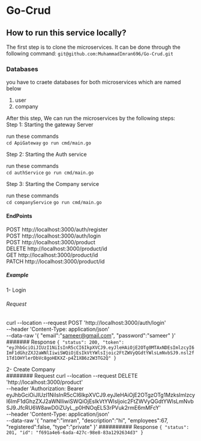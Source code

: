 # Go-Crud

## How to run this service locally?
The first step is to clone the microservices. It can be done through the following command:
`git@github.com:MuhammadImran696/Go-Crud.git`

### Databases
you have to craete databases for both microservices which are named below <br/>
1) user
2) company

After this step, We can run the microservices by the following steps: <br/>
Step 1: Starting the gateway Server <br/>

run these commands <br/>
`cd ApiGateway`
`go run cmd/main.go` <br/>

Step 2: Starting the Auth service <br/>

run these commands <br/>
`cd authService`
`go run cmd/main.go` <br/>

Step 3: Starting the Company service <br/>

run these commands <br/>
`cd companyService`
`go run cmd/main.go` <br/>

#### EndPoints
POST    http://localhost:3000/auth/register <br/>
POST    http://localhost:3000/auth/login <br/>
POST    http://localhost:3000/product <br/>
DELETE    http://localhost:3000/product/id <br/>
GET    http://localhost:3000/product/id <br/>
PATCH    http://localhost:3000/product/id <br/>



##### Example
1- Login <br/>
###### Request
curl --location --request POST 'http://localhost:3000/auth/login' \
--header 'Content-Type: application/json' \
--data-raw '{
    "email":"sameer@gmail.com",
    "password":"sameer"
}'
####### Response
`{
    "status": 200,
    "token": "eyJhbGciOiJIUzI1NiIsInR5cCI6IkpXVCJ9.eyJleHAiOjE2OTg0MTAxNDEsImlzcyI6ImF1dGhzZXJ2aWNlIiwiSWQiOjEsIkVtYWlsIjoic2FtZWVyQGdtYWlsLmNvbSJ9.nsl2f1Td1OHYlerDbVc8goHEKXZ-p4Z1XB6z2W3TG2Q"
}`

2- Create Company <br/>
######## Request
curl --location --request DELETE 'http://localhost:3000/product' \
--header 'Authorization: Bearer eyJhbGciOiJIUzI1NiIsInR5cCI6IkpXVCJ9.eyJleHAiOjE2OTgzOTg1MzksImlzcyI6ImF1dGhzZXJ2aWNlIiwiSWQiOjEsIkVtYWlsIjoic2FtZWVyQGdtYWlsLmNvbSJ9.JfcRU6W8awD0iZUyL_p0HNOqEL53rPVuk2rmE6mMFcY' \
--header 'Content-Type: application/json' \
--data-raw '{
    "name":"imran",
    "description":"hi",
    "employees":67,
    "registered":false,
    "type":"private"
}'
########## Response
`{
    "status": 201,
    "id": "f691a4e6-6ada-427c-98e8-83a1292634d3"
}`
